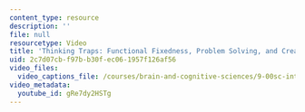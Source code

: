```yaml
---
content_type: resource
description: ''
file: null
resourcetype: Video
title: 'Thinking Traps: Functional Fixedness, Problem Solving, and Creativity'
uid: 2c7d07cb-f97b-b30f-ec06-1957f126af56
video_files:
  video_captions_file: /courses/brain-and-cognitive-sciences/9-00sc-introduction-to-psychology-fall-2011/language-1/thinking-traps-functional-fixedness-problem-solving-and-creativity/gRe7dy2HSTg.vtt
video_metadata:
  youtube_id: gRe7dy2HSTg
---
```

